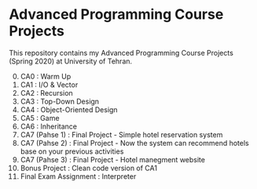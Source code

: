 # Advanced Programming Course Projects
This repository contains my Advanced Programming Course Projects (Spring 2020) at University of Tehran.

0. CA0 : Warm Up
1. CA1 : I/O & Vector
2. CA2 : Recursion
3. CA3 : Top-Down Design
4. CA4 : Object-Oriented Design
5. CA5 : Game
6. CA6 : Inheritance
7. CA7 (Pahse 1) : Final Project - Simple hotel reservation system
8. CA7 (Pahse 2) : Final Project - Now the system can recommend hotels base on your previous activities
9. CA7 (Pahse 3) : Final Project - Hotel manegment website
10. Bonus Project : Clean code version of CA1
11. Final Exam Assignment : Interpreter
